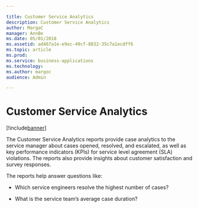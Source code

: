 ```yaml
---

title: Customer Service Analytics
description: Customer Service Analytics
author: MargoC
manager: AnnBe
ms.date: 05/01/2018
ms.assetid: ad467a1e-e9ec-49cf-8832-35c7a1ecdff6
ms.topic: article
ms.prod: 
ms.service: business-applications
ms.technology: 
ms.author: margoc
audience: Admin

---
```

#  Customer Service Analytics


[!include[banner](../../../includes/banner.md)]

The Customer Service Analytics reports provide case analytics to the service
manager about cases opened, resolved, and escalated, as well as key performance
indicators (KPIs) for service level agreement (SLA) violations. The reports also
provide insights about customer satisfaction and survey responses.

The reports help answer questions like:

-   Which service engineers resolve the highest number of cases?

-   What is the service team’s average case duration?
